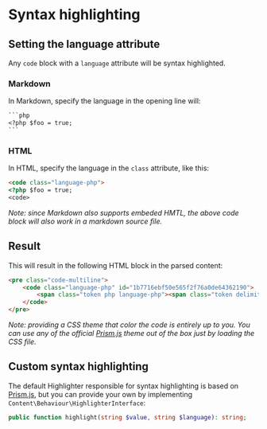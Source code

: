 # Syntax highlighting

## Setting the language attribute

Any `code` block with a `language` attribute will be syntax highlighted.

### Markdown

In Markdown, specify the language in the opening line will:

```markdown
​```php
<?php $foo = true;
​```
```

### HTML

In HTML, specify the language in the `class` attribute, like this:

```html
​<code class="language-php">
<?php $foo = true;
<code>
```

_Note: since Markdown also supports embeded HMTL, the above code block will also work in a markdown source file._

## Result

This will result in the following HTML block in the parsed content:

```html
<pre class="code-multiline">
    <code class="language-php" id="1b7716ebf50e565f2f76a0de64362190">
        <span class="token php language-php"><span class="token delimiter important">&lt;?php</span> <span class="token variable">$foo</span> <span class="token operator">=</span> <span class="token boolean constant">true</span><span class="token punctuation">;</span></span>
    </code>
</pre>
```

_Note: providing a CSS theme that color the code is entirely up to you. You can use any of the official [Prism.js](https://prismjs.com) theme out of the box just by loading the CSS file._

## Custom syntax highlighting

The default Highlighter responsible for syntax highlighting is based on [Prism.js](https://prismjs.com/), but you can provide your own by implementing `Content\Behaviour\HighlighterInterface`:

```php
public function highlight(string $value, string $language): string;
```
